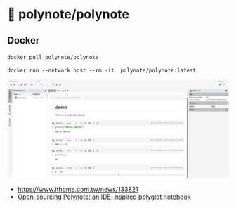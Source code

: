# 🚀 polynote/polynote

## Docker

```shell
docker pull polynote/polynote
```

```shell
docker run --network host --rm -it  polynote/polynote:latest
```

![20250415134252](https://raw.githubusercontent.com/hsiangjenli/pic-bed/main/images/20250415134252.png)

- https://www.ithome.com.tw/news/133821
- [Open-sourcing Polynote: an IDE-inspired polyglot notebook](https://netflixtechblog.com/open-sourcing-polynote-an-ide-inspired-polyglot-notebook-7f929d3f447)

